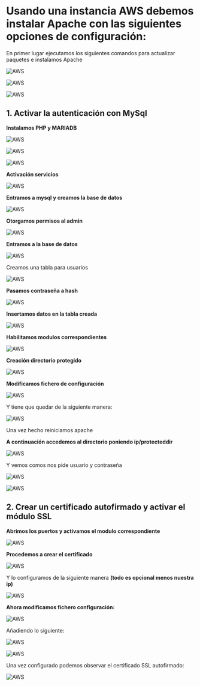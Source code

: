 # Usando una instancia AWS debemos instalar Apache con las siguientes opciones de configuración:
En primer lugar ejecutamos los siguientes comandos para actualizar paquetes e instalamos Apache

![AWS](Imagenes/aws.PNG)

![AWS](Imagenes/aws1.PNG)

![AWS](Imagenes/aws2.PNG)

## 1. Activar la autenticación con MySql

**Instalamos PHP y MARIADB**

![AWS](Imagenes/aws3.PNG)

![AWS](Imagenes/aws4.PNG)

![AWS](Imagenes/aws5.PNG)

**Activación servicios**

![AWS](Imagenes/aws6.PNG)

**Entramos a mysql y creamos la base de datos**

![AWS](Imagenes/aws7.PNG)

**Otorgamos permisos al admin**

![AWS](Imagenes/aws8.PNG)

**Entramos a la base de datos**

![AWS](Imagenes/aws10.PNG)

Creamos una tabla para usuarios 

![AWS](Imagenes/aws11.PNG)

**Pasamos contraseña a hash**

![AWS](Imagenes/aws12.PNG)

**Insertamos datos en la tabla creada**

![AWS](Imagenes/aws13.PNG)

**Habilitamos modulos correspondientes**

![AWS](Imagenes/aws14.PNG)

**Creación directorio protegido**

![AWS](Imagenes/aws15.PNG)

**Modificamos fichero de configuración**

![AWS](Imagenes/aws16.PNG)

Y tiene que quedar de la siguiente manera:

![AWS](Imagenes/aws17.PNG)

Una vez hecho reiniciamos apache

**A continuación accedemos al directorio poniendo ip/protecteddir**

![AWS](Imagenes/aws18.PNG)

Y vemos comos nos pide usuario y contraseña

![AWS](Imagenes/aws19.PNG)

![AWS](Imagenes/aws20.PNG)



## 2. Crear un certificado autofirmado y activar el módulo SSL

**Abrimos los puertos y activamos el modulo correspondiente**

![AWS](Imagenes/aws21.PNG)

**Procedemos a crear el certificado**

![AWS](Imagenes/aws22.PNG)

Y lo configuramos de la siguiente manera **(todo es opcional menos nuestra ip)**

![AWS](Imagenes/aws23.PNG)

**Ahora modificamos fichero configuración:**

![AWS](Imagenes/aws24.PNG)

Añadiendo lo siguiente:

![AWS](Imagenes/aws25.PNG)

![AWS](Imagenes/aws26.PNG)

Una vez configurado podemos observar el certificado SSL autofirmado:

![AWS](Imagenes/aws27.PNG)

